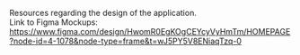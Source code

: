 Resources regarding the design of the application. \
Link to Figma Mockups: https://www.figma.com/design/HwomR0EgKOgCEYcyVyHmTm/HOMEPAGE?node-id=4-1078&node-type=frame&t=wJ5PY5V8ENiaqTzq-0
